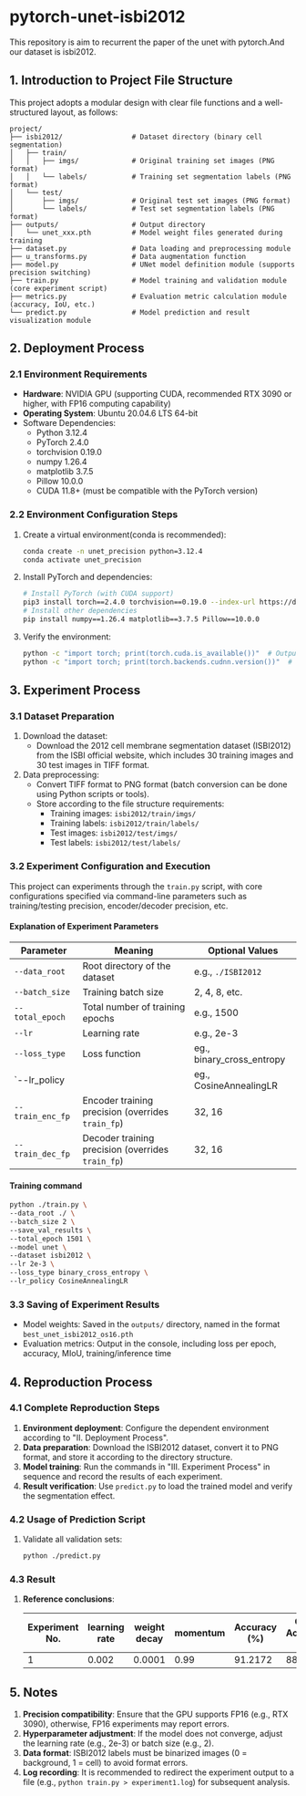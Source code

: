 # pytorch-unet-isbi2012
This repository is aim to recurrent the paper of the unet with pytorch.And our dataset is isbi2012.
## 1. Introduction to Project File Structure

This project adopts a modular design with clear file functions and a well-structured layout, as follows:

```plaintext
project/
├── isbi2012/                 # Dataset directory (binary cell segmentation)
│   ├── train/
│   │   ├── imgs/             # Original training set images (PNG format)
│   │   └── labels/           # Training set segmentation labels (PNG format)
│   └── test/
│       ├── imgs/             # Original test set images (PNG format)
│       └── labels/           # Test set segmentation labels (PNG format)
├── outputs/                  # Output directory
│   └── unet_xxx.pth          # Model weight files generated during training
├── dataset.py                # Data loading and preprocessing module
├── u_transforms.py           # Data augmentation function
├── model.py                  # UNet model definition module (supports precision switching)
├── train.py                  # Model training and validation module (core experiment script)
├── metrics.py                # Evaluation metric calculation module (accuracy, IoU, etc.)
└── predict.py                # Model prediction and result visualization module
```

## 2. Deployment Process

### 2.1 Environment Requirements

- **Hardware**: NVIDIA GPU (supporting CUDA, recommended RTX 3090 or higher, with FP16 computing capability)
- **Operating System**: Ubuntu 20.04.6 LTS 64-bit
- Software Dependencies:
  - Python 3.12.4
  - PyTorch 2.4.0
  - torchvision 0.19.0
  - numpy 1.26.4
  - matplotlib 3.7.5
  - Pillow 10.0.0
  - CUDA 11.8+ (must be compatible with the PyTorch version)

### 2.2 Environment Configuration Steps

1. Create a virtual environment(conda is recommended):

   ```bash
   conda create -n unet_precision python=3.12.4
   conda activate unet_precision
   ```

2. Install PyTorch and dependencies:

   ```bash
   # Install PyTorch (with CUDA support)
   pip3 install torch==2.4.0 torchvision==0.19.0 --index-url https://download.pytorch.org/whl/cu118
   # Install other dependencies
   pip install numpy==1.26.4 matplotlib==3.7.5 Pillow==10.0.0
   ```

3. Verify the environment:

   ```bash
   python -c "import torch; print(torch.cuda.is_available())"  # Outputs True if GPU is available
   python -c "import torch; print(torch.backends.cudnn.version())"  # Verify CUDA configuration
   ```

## 3. Experiment Process

### 3.1 Dataset Preparation

1. Download the dataset:
   - Download the 2012 cell membrane segmentation dataset (ISBI2012) from the ISBI official website, which includes 30 training images and 30 test images in TIFF format.
2. Data preprocessing:
   - Convert TIFF format to PNG format (batch conversion can be done using Python scripts or tools).
   - Store according to the file structure requirements:
     - Training images: `isbi2012/train/imgs/`
     - Training labels: `isbi2012/train/labels/`
     - Test images: `isbi2012/test/imgs/`
     - Test labels: `isbi2012/test/labels/`

### 3.2 Experiment Configuration and Execution

This project can experiments through the `train.py` script, with core configurations specified via command-line parameters such as training/testing precision, encoder/decoder precision, etc.

#### Explanation of Experiment Parameters

| Parameter        | Meaning                                           | Optional Values           |
| ---------------- | ------------------------------------------------- | ------------------------- |
| `--data_root`    | Root directory of the dataset                     | e.g., `./ISBI2012`        |
| `--batch_size`   | Training batch size                               | 2, 4, 8, etc.             |
| `--total_epoch`  | Total number of training epochs                   | e.g., 1500                |
| `--lr`           | Learning rate                                     | e.g., 2e-3                |
| `--loss_type`    | Loss function                                     | eg., binary_cross_entropy |
| `--lr_policy     |                                                   | eg., CosineAnnealingLR    |
| `--train_enc_fp` | Encoder training precision (overrides `train_fp`) | 32, 16                    |
| `--train_dec_fp` | Decoder training precision (overrides `train_fp`) | 32, 16                    |

#### Training command

```bash
python ./train.py \
--data_root ./ \
--batch_size 2 \
--save_val_results \
--total_epoch 1501 \
--model unet \
--dataset isbi2012 \
--lr 2e-3 \
--loss_type binary_cross_entropy \
--lr_policy CosineAnnealingLR 
```

### 3.3 Saving of Experiment Results

- Model weights: Saved in the `outputs/` directory, named in the format `best_unet_isbi2012_os16.pth`
- Evaluation metrics: Output in the console, including loss per epoch, accuracy, MIoU, training/inference time

## 4. Reproduction Process

### 4.1 Complete Reproduction Steps

1. **Environment deployment**: Configure the dependent environment according to "II. Deployment Process".
2. **Data preparation**: Download the ISBI2012 dataset, convert it to PNG format, and store it according to the directory structure.
3. **Model training**: Run the commands in "III. Experiment Process" in sequence and record the results of each experiment.
4. **Result verification**: Use `predict.py` to load the trained model and verify the segmentation effect.

### 4.2 Usage of Prediction Script

1. Validate all validation sets:

   ```bash
   python ./predict.py
   ```

### 4.3 Result

1. **Reference conclusions**:

   | **Experiment No.** | **learning  rate** | **weight  decay** | **momentum** | **Accuracy (%)** | **Class Accuracy (%)** | **IoU (%)** |
   | ------------------ | ------------------ | ----------------- | ------------ | ---------------- | ---------------------- | ----------- |
   | 1                  | 0.002              | 0.0001            | 0.99         | 91.2172          | 88.6799                | 80.9086     |

## 5. Notes

1. **Precision compatibility**: Ensure that the GPU supports FP16 (e.g., RTX 3090), otherwise, FP16 experiments may report errors.
2. **Hyperparameter adjustment**: If the model does not converge, adjust the learning rate (e.g., 2e-3) or batch size (e.g., 2).
3. **Data format**: ISBI2012 labels must be binarized images (0 = background, 1 = cell) to avoid format errors.
4. **Log recording**: It is recommended to redirect the experiment output to a file (e.g., `python train.py > experiment1.log`) for subsequent analysis.
